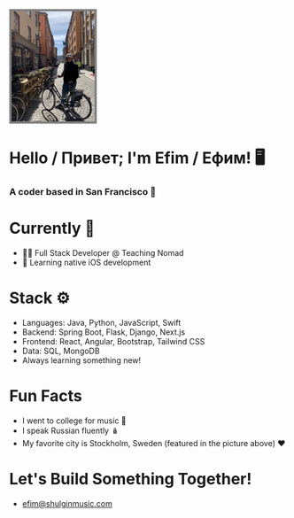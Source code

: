 <img src="img/gamla-stan.jpg" alt="Highway one south of San Jose" width="150" style="border: 4px solid #808080">

# Hello / Привет; I'm Efim / Ефим!  🖥️ 
### A coder based in San Francisco 🌁

#

# Currently 🧭
- 👷‍♂️ Full Stack Developer @ Teaching Nomad  
- 📱 Learning native iOS development

# Stack ⚙️ 
- Languages: Java, Python, JavaScript, Swift
- Backend: Spring Boot, Flask, Django, Next.js
- Frontend: React, Angular, Bootstrap, Tailwind CSS
- Data: SQL, MongoDB
- Always learning something new!

# Fun Facts
- I went to college for music 🎸
- I speak Russian fluently 🪆
- My favorite city is Stockholm, Sweden (featured in the picture above) ❤️

# Let's Build Something Together!
- efim@shulginmusic.com


<!--
**shulginmusic/shulginmusic** is a ✨ _special_ ✨ repository because its `README.md` (this file) appears on your GitHub profile.

Here are some ideas to get you started:

- 🔭 I’m currently working on ...
- 🌱 I’m currently learning ...
- 👯 I’m looking to collaborate on ...
- 🤔 I’m looking for help with ...
- 💬 Ask me about ...
- 📫 How to reach me: ...
- 😄 Pronouns: ...
- ⚡ Fun fact: ...
-->
